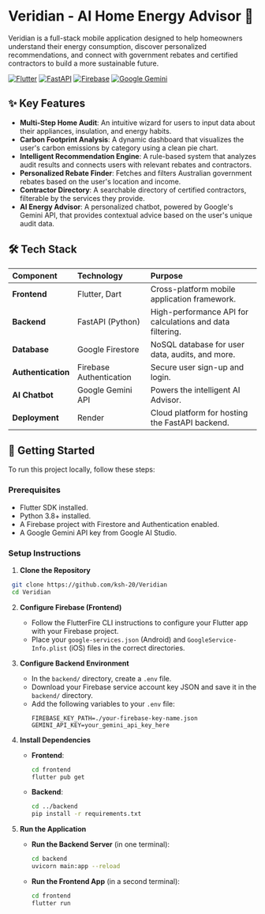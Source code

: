 # Veridian - AI Home Energy Advisor 🌿

Veridian is a full-stack mobile application designed to help homeowners understand their energy consumption, discover personalized recommendations, and connect with government rebates and certified contractors to build a more sustainable future.

[![Flutter](https://img.shields.io/badge/Flutter-02569B?style=for-the-badge&logo=flutter&logoColor=white)]()
[![FastAPI](https://img.shields.io/badge/FastAPI-005571?style=for-the-badge&logo=fastapi&logoColor=white)]()
[![Firebase](https://img.shields.io/badge/Firebase-FFCA28?style=for-the-badge&logo=firebase&logoColor=black)]()
[![Google Gemini](https://img.shields.io/badge/Google%20Gemini-8E77F0?style=for-the-badge&logo=google-gemini&logoColor=white)]()


## ✨ Key Features

- **Multi-Step Home Audit**: An intuitive wizard for users to input data about their appliances, insulation, and energy habits.
- **Carbon Footprint Analysis**: A dynamic dashboard that visualizes the user's carbon emissions by category using a clean pie chart.
- **Intelligent Recommendation Engine**: A rule-based system that analyzes audit results and connects users with relevant rebates and contractors.
- **Personalized Rebate Finder**: Fetches and filters Australian government rebates based on the user's location and income.
- **Contractor Directory**: A searchable directory of certified contractors, filterable by the services they provide.
- **AI Energy Advisor**: A personalized chatbot, powered by Google's Gemini API, that provides contextual advice based on the user's unique audit data.

## 🛠️ Tech Stack

| Component          | Technology              | Purpose                                                   |
| :----------------- | :---------------------- | :-------------------------------------------------------- |
| **Frontend**       | Flutter, Dart           | Cross-platform mobile application framework.              |
| **Backend**        | FastAPI (Python)        | High-performance API for calculations and data filtering. |
| **Database**       | Google Firestore        | NoSQL database for user data, audits, and more.           |
| **Authentication** | Firebase Authentication | Secure user sign-up and login.                            |
| **AI Chatbot**     | Google Gemini API       | Powers the intelligent AI Advisor.                        |
| **Deployment**     | Render                  | Cloud platform for hosting the FastAPI backend.           |

## 🚀 Getting Started

To run this project locally, follow these steps:

### Prerequisites

- Flutter SDK installed.
- Python 3.8+ installed.
- A Firebase project with Firestore and Authentication enabled.
- A Google Gemini API key from Google AI Studio.

### Setup Instructions

1.  **Clone the Repository**
  ```sh
   git clone https://github.com/ksh-20/Veridian
   cd Veridian
  ```

2.  **Configure Firebase (Frontend)**

    - Follow the FlutterFire CLI instructions to configure your Flutter app with your Firebase project.
    - Place your `google-services.json` (Android) and `GoogleService-Info.plist` (iOS) files in the correct directories.

3.  **Configure Backend Environment**

    - In the `backend/` directory, create a `.env` file.
    - Download your Firebase service account key JSON and save it in the `backend/` directory.
    - Add the following variables to your `.env` file:
      ```env
      FIREBASE_KEY_PATH=./your-firebase-key-name.json
      GEMINI_API_KEY=your_gemini_api_key_here
      ```

4.  **Install Dependencies**

    - **Frontend**:
      ```sh
      cd frontend
      flutter pub get
      ```
    - **Backend**:
      ```sh
      cd ../backend
      pip install -r requirements.txt
      ```

5.  **Run the Application**
    - **Run the Backend Server** (in one terminal):
      ```sh
      cd backend
      uvicorn main:app --reload
      ```
    - **Run the Frontend App** (in a second terminal):
      ```sh
      cd frontend
      flutter run
      ```

